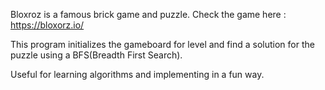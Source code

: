 Bloxroz is a famous brick game and puzzle. Check the game here : https://bloxorz.io/

This program initializes the gameboard for level and find a solution for the puzzle using a BFS(Breadth First Search).

Useful for learning algorithms and implementing in a fun way.
